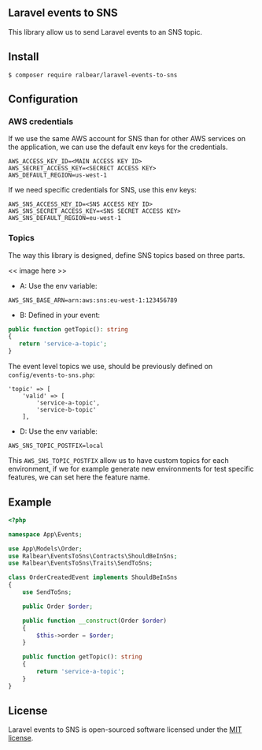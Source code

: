 
## Laravel events to SNS

This library allow us to send Laravel events to an SNS topic.

## Install

```shell script
$ composer require ralbear/laravel-events-to-sns
```
## Configuration

### AWS credentials

If we use the same AWS account for SNS than for other AWS services on the application, we can use the default env keys for the credentials.

```
AWS_ACCESS_KEY_ID=<MAIN ACCESS KEY ID>
AWS_SECRET_ACCESS_KEY=<SECRECT ACCESS KEY>
AWS_DEFAULT_REGION=us-west-1
```
If we need specific credentials for SNS, use this env keys:

```
AWS_SNS_ACCESS_KEY_ID=<SNS ACCESS KEY ID>
AWS_SNS_SECRET_ACCESS_KEY=<SNS SECRET ACCESS KEY>
AWS_SNS_DEFAULT_REGION=eu-west-1
```

### Topics

The way this library is designed, define SNS topics based on three parts.

 << image here >>
 
 - A: Use the env variable:
```
AWS_SNS_BASE_ARN=arn:aws:sns:eu-west-1:123456789
```
 - B: Defined in your event:
 ```PHP
public function getTopic(): string
{
    return 'service-a-topic';
}
```
The event level topics we use, should be previously defined on `config/events-to-sns.php`:
```
'topic' => [
    'valid' => [
        'service-a-topic',
        'service-b-topic'
    ],
```

 - D: Use the env variable:
 ```
AWS_SNS_TOPIC_POSTFIX=local
```
This `AWS_SNS_TOPIC_POSTFIX` allow us to have custom topics for each environment, if we for example generate new environments for test specific features, we can set here the feature name.

## Example

```PHP
<?php

namespace App\Events;

use App\Models\Order;
use Ralbear\EventsToSns\Contracts\ShouldBeInSns;
use Ralbear\EventsToSns\Traits\SendToSns;

class OrderCreatedEvent implements ShouldBeInSns
{
    use SendToSns;

    public Order $order;

    public function __construct(Order $order)
    {
        $this->order = $order;
    }

    public function getTopic(): string
    {
        return 'service-a-topic';
    }
}
```

## License

Laravel events to SNS is open-sourced software licensed under the [MIT license](https://opensource.org/licenses/MIT).
